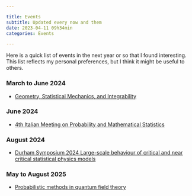 ```yaml
---

title: Events
subtitle: Updated every now and them
date: 2023-04-11 09h34min
categories: Events

---
```


Here is a quick list of events in the next year or so that I found interesting. This list reflects my personal preferences, but I think it might be useful to others.

### March to June 2024
- [Geometry, Statistical Mechanics, and Integrability](https://www.ipam.ucla.edu/programs/long-programs/geometry-statistical-mechanics-and-integrability/) 

### June 2024
- [4th Italian Meeting on Probability and Mathematical Statistics](https://probabilityrome2024.it/#:~:text=The%204th%20edition%20of%20the,June%2010th%20to%2014th%2C%202024.)

### August 2024
- [Durham Symposium 2024 Large-scale behaviour of critical and near critical statistical physics models](https://www.maths.dur.ac.uk/symposia/115/)

### May to August 2025
- [Probabilistic methods in quantum field theory](https://www.him.uni-bonn.de/programs/future-programs/future-trimester-programs/probabilistic-methods-in-quantum-field-theory/description/)
